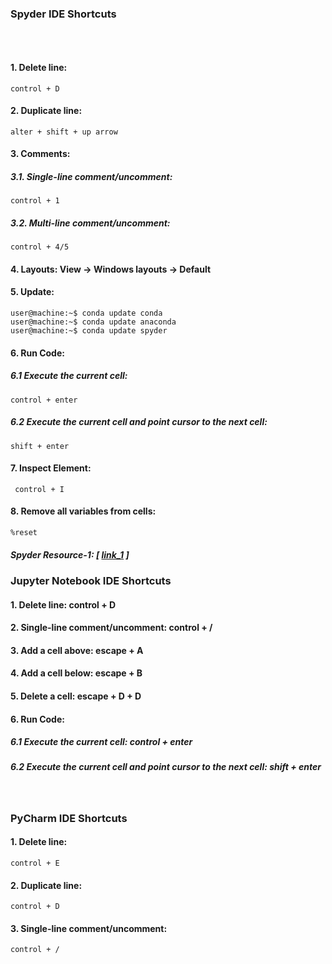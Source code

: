 ### Spyder IDE Shortcuts
&nbsp;

```console

```
#### 1. Delete line: 
```console
control + D
```
#### 2. Duplicate line:
```console
alter + shift + up arrow
```

#### 3. Comments:
##### 3.1. Single-line comment/uncomment:
```console
control + 1
```
##### 3.2. Multi-line comment/uncomment:
```console
control + 4/5
```

#### 4. Layouts: View -> Windows layouts -> Default
#### 5. Update:
```console
user@machine:~$ conda update conda
user@machine:~$ conda update anaconda
user@machine:~$ conda update spyder
```
#### 6. Run Code:
##### 6.1 Execute the current cell:
```console
control + enter
```
##### 6.2 Execute the current cell and point cursor to the next cell:
```console
shift + enter
```

#### 7. Inspect Element:
```console
 control + I
```
#### 8. Remove all variables from cells:

```console
%reset
```

##### Spyder Resource-1: [ [link_1](https://www.southampton.ac.uk/~fangohr/blog/spyder-the-scientific-python-development-environment.html) ]


### Jupyter Notebook IDE Shortcuts

#### 1. Delete line: control + D
#### 2. Single-line comment/uncomment: control + /
#### 3. Add a cell above: escape + A
#### 4. Add a cell below: escape + B
#### 5. Delete a cell: escape + D + D
#### 6. Run Code:
##### 6.1 Execute the current cell: control + enter
##### 6.2 Execute the current cell and point cursor to the next cell: shift + enter



&nbsp;

### PyCharm IDE Shortcuts

#### 1. Delete line: 
```console
control + E
```
#### 2. Duplicate line: 
```console
control + D
```
#### 3. Single-line comment/uncomment:
```console
control + /
```
